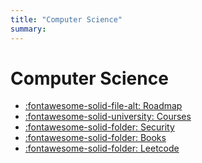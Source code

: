 ```yaml
---
title: "Computer Science"
summary: 
---
```


Computer Science
===

- [:fontawesome-solid-file-alt: Roadmap](01-roadmap.md)
- [:fontawesome-solid-university: Courses](courses/index.md)
- [:fontawesome-solid-folder: Security](security/index.md)
- [:fontawesome-solid-folder: Books](books/index.md)
- [:fontawesome-solid-folder: Leetcode](leetcode/index.md)
